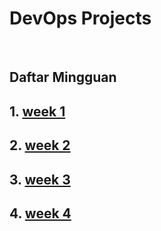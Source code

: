 # DevOps Projects
<br/>

## Daftar Mingguan

## 1. [week 1](/stage-1/week-1)

## 2. [week 2](/stage-1/week-2)

## 3. [week 3](/stage-1/week-3)

## 4. [week 4](/stage-1/week-4)
